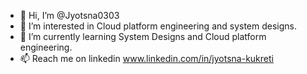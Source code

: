 - 👋 Hi, I’m @Jyotsna0303
- 👀 I’m interested in Cloud platform engineering and system designs.
- 🌱 I’m currently learning System Designs and Cloud platform engineering.
- 📫 Reach me on linkedin www.linkedin.com/in/jyotsna-kukreti

<!---
Jyotsna0303/Jyotsna0303 is a ✨ special ✨ repository because its `README.md` (this file) appears on your GitHub profile.
You can click the Preview link to take a look at your changes.
--->
